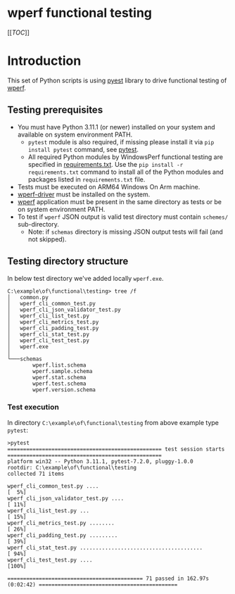 # wperf functional testing

[[_TOC_]]

# Introduction

This set of Python scripts is using [pyest](https://docs.pytest.org/) library to drive functional testing of [wperf](../../README.md).

## Testing prerequisites

* You must have Python 3.11.1 (or newer) installed on your system and available on system environment PATH.
  * `pytest` module is also required, if missing please install it via `pip install pytest` command, see [pytest](https://pypi.org/project/pytest/).
  * All required Python modules by WindowsPerf functional testing are specified in [requirements.txt](../requirements.txt). Use the `pip install -r requirements.txt` command to install all of the Python modules and packages listed in `requirements.txt` file.
* Tests must be executed on ARM64 Windows On Arm machine.
* [wperf-driver](../../wperf-driver/README.md) must be installed on the system.
* [wperf](../../wperf/README.md) application must be present in the same directory as tests or be on system environment PATH.
* To test if `wperf` JSON output is valid test directory must contain `schemes/` sub-directory.
  * Note: if `schemas` directory is missing JSON output tests will fail (and not skipped).

## Testing directory structure

In below test directory we've added locally `wperf.exe`.

```
C:\example\of\functional\testing> tree /f
│   common.py
│   wperf_cli_common_test.py
│   wperf_cli_json_validator_test.py
│   wperf_cli_list_test.py
│   wperf_cli_metrics_test.py
│   wperf_cli_padding_test.py
│   wperf_cli_stat_test.py
│   wperf_cli_test_test.py
│   wperf.exe
│
└───schemas
        wperf.list.schema
        wperf.sample.schema
        wperf.stat.schema
        wperf.test.schema
        wperf.version.schema
```

### Test execution

In directory `C:\example\of\functional\testing` from above example type `pytest`:

```
>pytest
================================================= test session starts =================================================
platform win32 -- Python 3.11.1, pytest-7.2.0, pluggy-1.0.0
rootdir: C:\example\of\functional\testing
collected 71 items

wperf_cli_common_test.py ....                                                                                    [  5%]
wperf_cli_json_validator_test.py ....                                                                            [ 11%]
wperf_cli_list_test.py ...                                                                                       [ 15%]
wperf_cli_metrics_test.py ........                                                                               [ 26%]
wperf_cli_padding_test.py .........                                                                              [ 39%]
wperf_cli_stat_test.py .......................................                                                   [ 94%]
wperf_cli_test_test.py ....                                                                                      [100%]

=========================================== 71 passed in 162.97s (0:02:42) ============================================
```

